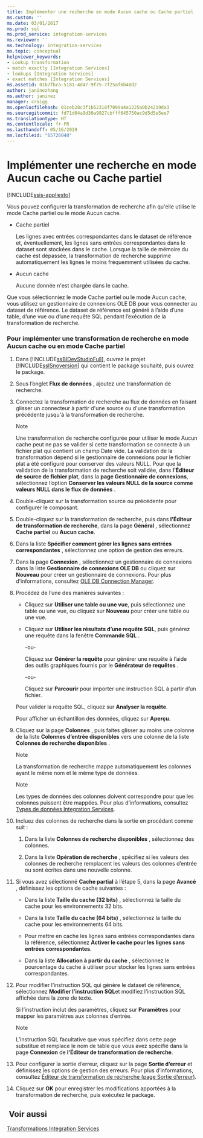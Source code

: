 ```yaml
---
title: Implémenter une recherche en mode Aucun cache ou Cache partiel | Microsoft Docs
ms.custom: ''
ms.date: 03/01/2017
ms.prod: sql
ms.prod_service: integration-services
ms.reviewer: ''
ms.technology: integration-services
ms.topic: conceptual
helpviewer_keywords:
- Lookup transformation
- match exactly [Integration Services]
- lookups [Integration Services]
- exact matches [Integration Services]
ms.assetid: 01b7fbca-5181-4d47-9f75-7f25af6b40d2
author: janinezhang
ms.author: janinez
manager: craigg
ms.openlocfilehash: 01ceb28c3f1b52318f7099a4a1225a0b24219da3
ms.sourcegitcommit: fd71d04a9d30a9927cbfff645750ac9d5d5e5ee7
ms.translationtype: HT
ms.contentlocale: fr-FR
ms.lasthandoff: 05/16/2019
ms.locfileid: "65726048"
---
```

# <a name="implement-a-lookup-in-no-cache-or-partial-cache-mode"></a>Implémenter une recherche en mode Aucun cache ou Cache partiel

[!INCLUDE[ssis-appliesto](../../../includes/ssis-appliesto-ssvrpluslinux-asdb-asdw-xxx.md)]


  Vous pouvez configurer la transformation de recherche afin qu'elle utilise le mode Cache partiel ou le mode Aucun cache.  
  
-   Cache partiel  
  
     Les lignes avec entrées correspondantes dans le dataset de référence et, éventuellement, les lignes sans entrées correspondantes dans le dataset sont stockées dans le cache. Lorsque la taille de mémoire du cache est dépassée, la transformation de recherche supprime automatiquement les lignes le moins fréquemment utilisées du cache.  
  
-   Aucun cache  
  
     Aucune donnée n'est chargée dans le cache.  
  
 Que vous sélectionniez le mode Cache partiel ou le mode Aucun cache, vous utilisez un gestionnaire de connexions OLE DB pour vous connecter au dataset de référence. Le dataset de référence est généré à l’aide d’une table, d’une vue ou d’une requête SQL pendant l’exécution de la transformation de recherche.  
  
### <a name="to-implement-a-lookup-transformation-in-no-cache-or-partial-cache-mode"></a>Pour implémenter une transformation de recherche en mode Aucun cache ou en mode Cache partiel  
  
1.  Dans [!INCLUDE[ssBIDevStudioFull](../../../includes/ssbidevstudiofull-md.md)], ouvrez le projet [!INCLUDE[ssISnoversion](../../../includes/ssisnoversion-md.md)] qui contient le package souhaité, puis ouvrez le package.  
  
2.  Sous l’onglet **Flux de données** , ajoutez une transformation de recherche.  
  
3.  Connectez la transformation de recherche au flux de données en faisant glisser un connecteur à partir d'une source ou d'une transformation précédente jusqu'à la transformation de recherche.  
  
    > [!NOTE]  
    >  Une transformation de recherche configurée pour utiliser le mode Aucun cache peut ne pas se valider si cette transformation se connecte à un fichier plat qui contient un champ Date vide. La validation de la transformation dépend si le gestionnaire de connexions pour le fichier plat a été configuré pour conserver des valeurs NULL. Pour que la validation de la transformation de recherche soit validée, dans **l’Éditeur de source de fichier plat**, dans la **page Gestionnaire de connexions**, sélectionnez l’option **Conserver les valeurs NULL de la source comme valeurs NULL dans le flux de données** .  
  
4.  Double-cliquez sur la transformation source ou précédente pour configurer le composant.  
  
5.  Double-cliquez sur la transformation de recherche, puis dans **l’Éditeur de transformation de recherche**, dans la page **Général** , sélectionnez **Cache partiel** ou **Aucun cache**.  
  
6.  Dans la liste **Spécifier comment gérer les lignes sans entrées correspondantes** , sélectionnez une option de gestion des erreurs.  
  
7.  Dans la page **Connexion** , sélectionnez un gestionnaire de connexions dans la liste **Gestionnaire de connexions OLE DB** ou cliquez sur **Nouveau** pour créer un gestionnaire de connexions. Pour plus d’informations, consultez [OLE DB Connection Manager](../../../integration-services/connection-manager/ole-db-connection-manager.md).  
  
8.  Procédez de l’une des manières suivantes :  
  
    -   Cliquez sur **Utiliser une table ou une vue**, puis sélectionnez une table ou une vue, ou cliquez sur **Nouveau** pour créer une table ou une vue.  
  
    -   Cliquez sur **Utiliser les résultats d’une requête SQL**, puis générez une requête dans la fenêtre **Commande SQL** .  
  
         -ou-  
  
         Cliquez sur **Générer la requête** pour générer une requête à l’aide des outils graphiques fournis par le **Générateur de requêtes** .  
  
         -ou-  
  
         Cliquez sur **Parcourir** pour importer une instruction SQL à partir d’un fichier.  
  
     Pour valider la requête SQL, cliquez sur **Analyser la requête**.  
  
     Pour afficher un échantillon des données, cliquez sur **Aperçu**.  
  
9. Cliquez sur la page **Colonnes** , puis faites glisser au moins une colonne de la liste **Colonnes d’entrée disponibles** vers une colonne de la liste **Colonnes de recherche disponibles** .  
  
    > [!NOTE]  
    >  La transformation de recherche mappe automatiquement les colonnes ayant le même nom et le même type de données.  
  
    > [!NOTE]  
    >  Les types de données des colonnes doivent correspondre pour que les colonnes puissent être mappées. Pour plus d’informations, consultez [Types de données Integration Services](../../../integration-services/data-flow/integration-services-data-types.md).  
  
10. Incluez des colonnes de recherche dans la sortie en procédant comme suit :  
  
    1.  Dans la liste **Colonnes de recherche disponibles** , sélectionnez des colonnes.  
  
    2.  Dans la liste **Opération de recherche** , spécifiez si les valeurs des colonnes de recherche remplacent les valeurs des colonnes d’entrée ou sont écrites dans une nouvelle colonne.  
  
11. Si vous avez sélectionné **Cache partial** à l’étape 5, dans la page **Avancé** , définissez les options de cache suivantes :  
  
    -   Dans la liste **Taille du cache (32 bits)** , sélectionnez la taille du cache pour les environnements 32 bits.  
  
    -   Dans la liste **Taille du cache (64 bits)** , sélectionnez la taille du cache pour les environnements 64 bits.  
  
    -   Pour mettre en cache les lignes sans entrées correspondantes dans la référence, sélectionnez **Activer le cache pour les lignes sans entrées correspondantes**.  
  
    -   Dans la liste **Allocation à partir du cache** , sélectionnez le pourcentage du cache à utiliser pour stocker les lignes sans entrées correspondantes.  
  
12. Pour modifier l’instruction SQL qui génère le dataset de référence, sélectionnez **Modifier l’instruction SQL**et modifiez l’instruction SQL affichée dans la zone de texte.  
  
     Si l’instruction inclut des paramètres, cliquez sur **Paramètres** pour mapper les paramètres aux colonnes d’entrée.  
  
    > [!NOTE]  
    >  L’instruction SQL facultative que vous spécifiez dans cette page substitue et remplace le nom de table que vous avez spécifié dans la page **Connexion** de **l’Éditeur de transformation de recherche**.  
  
13. Pour configurer la sortie d’erreur, cliquez sur la page **Sortie d’erreur** et définissez les options de gestion des erreurs. Pour plus d’informations, consultez [Éditeur de transformation de recherche &#40;page Sortie d’erreur&#41;](../../../integration-services/data-flow/transformations/lookup-transformation-editor-error-output-page.md).  
  
14. Cliquez sur **OK** pour enregistrer les modifications apportées à la transformation de recherche, puis exécutez le package.  
  
## <a name="see-also"></a> Voir aussi  
 [Transformations Integration Services](../../../integration-services/data-flow/transformations/integration-services-transformations.md)  
  
  
